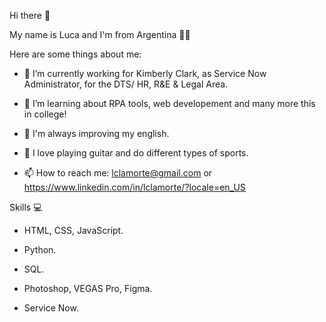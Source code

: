 Hi there 👋

My name is Luca and I'm from Argentina 💙🤍

Here are some things about me:

- 🔭 I’m currently working for Kimberly Clark, as Service Now Administrator, for the DTS/ HR, R&E & Legal Area.

- 🌱 I’m learning about RPA tools, web developement and many more this in college!

- 🔧 I'm always improving my english.

- 🎸 I love playing guitar and do different types of sports.

- 📫 How to reach me: lclamorte@gmail.com or https://www.linkedin.com/in/lclamorte/?locale=en_US

Skills 💻

- HTML, CSS, JavaScript.

- Python.

- SQL.

- Photoshop, VEGAS Pro, Figma.

- Service Now.

